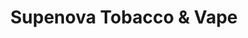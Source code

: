 ---
title: "Supenova Tobacco & Vape"
url: /yorktown/supenova-tobacco-and-vape/
shop: e-cigarette
---